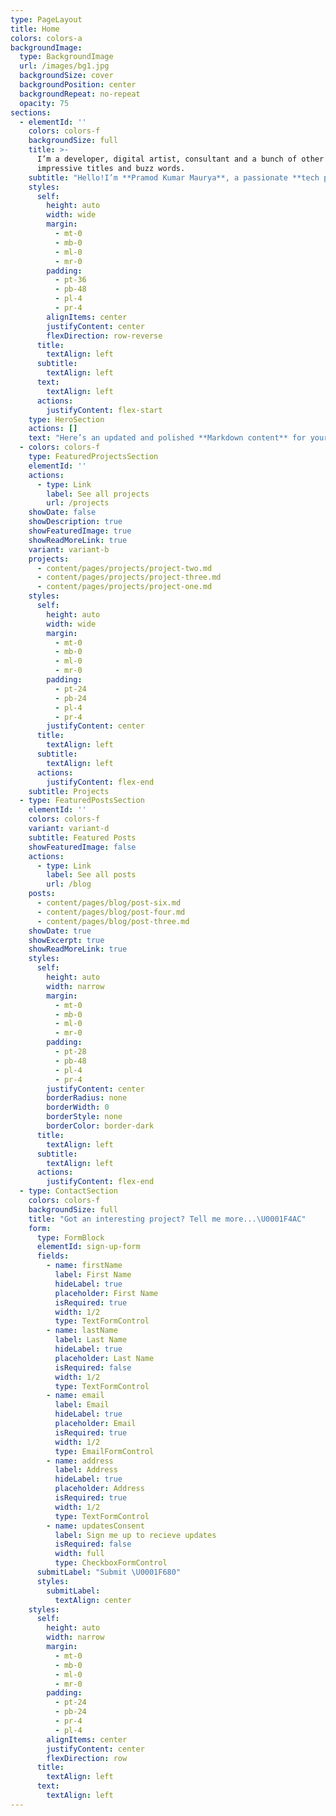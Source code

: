 ```yaml
---
type: PageLayout
title: Home
colors: colors-a
backgroundImage:
  type: BackgroundImage
  url: /images/bg1.jpg
  backgroundSize: cover
  backgroundPosition: center
  backgroundRepeat: no-repeat
  opacity: 75
sections:
  - elementId: ''
    colors: colors-f
    backgroundSize: full
    title: >-
      I’m a developer, digital artist, consultant and a bunch of other
      impressive titles and buzz words.
    subtitle: "Hello!I’m **Pramod Kumar Maurya**, a passionate **tech professional** with a **B.Tech in Information Technology** from **Shri Ramswaroop Memorial College of Engineering & Management, Lucknow (UP)**. I recently graduated and am currently working as a **[Your Job Title]** at **[Your Company Name]**. My journey in technology has been driven by an insatiable curiosity and a commitment to continuous learning.---## **Education**- **B.Tech in Information Technology**\_\_\_ Shri Ramswaroop Memorial College of Engineering & Management, Lucknow (UP) *(20XX - 20XX)*\_\_\_ - Graduated with a strong foundation in software development, data science, and IT systems.\_\_- **B.Sc and M.Sc in Physics**\_\_\_ - Developed analytical and problem-solving skills through rigorous academic training.\_\_- **B.Ed in Physics & Maths**\_\_\_ - Reinforced my belief in the power of holistic education and lifelong learning.---## **Professional Experience**### **[Your Job Title]**\_\_**[Your Company Name]** – *[Location]*\_\_*(Month YYYY - Present)*\_\_- [Briefly describe your role and responsibilities. For example: \"Developing scalable solutions using Python and Flask, analyzing data with Power BI, and optimizing workflows.\"]*\_\_- [Highlight key achievements. For example: \"Automated reporting processes, reducing manual effort by 40%.\"]*\_\_- [Mention tools/technologies used. For example: \"Proficient in PostgreSQL, Microsoft Power BI, and cloud-based platforms.\"]*---## **Technical Skills**### **Programming Languages**- Python, SQL, JavaScript\_\_### **Data Science & Analytics**- Microsoft Power BI, Flask, Pandas, NumPy\_\_### **Databases**- PostgreSQL, MySQL\_\_### **Other Tools**- Git, MS Office Suite, REST APIs\_\_---## **Certifications**- **Data Science Training**\_\_\_ Completed a comprehensive training program with **Intenshala Training**, focusing on data visualization, analysis, and machine learning fundamentals.\_\_- **Teaching Certifications**\_\_\_ - CTET (Central Teacher Eligibility Test) – Both Papers\_\_\_ - STET (State Teacher Eligibility Test)\_\_- **Short Technical Courses**\_\_\_ - CCC (Course on Computer Concepts)\_\_\_ - PMKVY (Pradhan Mantri Kaushal Vikas Yojana) – Customer Service Training\_\_---## **My Journey in Data Science**My passion for **data science** was ignited during my training with **Intenshala**, where I gained hands-on experience in **data visualization**, **statistical analysis**, and **problem-solving** using tools like **Power BI** and **Flask**. I’m now applying these skills in real-world projects to drive innovation and efficiency.---## **My Philosophy**I believe in the power of **continuous learning** and **adaptability** in the ever-evolving tech landscape. As a professional, I strive to leverage technology to solve complex problems and create meaningful impact. Time should never be a barrier to pursuing one’s dreams, and I’m committed to pushing boundaries in my career.---## **What I’m Focused On**Currently, I’m focused on:\_\_- Developing scalable solutions using **Python**, **Flask**, and **PostgreSQL**.\_\_- Leveraging **data-driven insights** to optimize workflows and improve decision-making.\_\_- Staying updated with emerging technologies and contributing to innovative projects."
    styles:
      self:
        height: auto
        width: wide
        margin:
          - mt-0
          - mb-0
          - ml-0
          - mr-0
        padding:
          - pt-36
          - pb-48
          - pl-4
          - pr-4
        alignItems: center
        justifyContent: center
        flexDirection: row-reverse
      title:
        textAlign: left
      subtitle:
        textAlign: left
      text:
        textAlign: left
      actions:
        justifyContent: flex-start
    type: HeroSection
    actions: []
    text: "Here’s an updated and polished **Markdown content** for your website, reflecting that you’ve completed your B.Tech and are currently working in a company. This version is professional, concise, and suitable for showcasing on your personal website or portfolio.\n\n---\n\n# **Pramod Kumar Maurya**  \n_B.Tech in Information Technology | Data Science Enthusiast | Tech Professional_  \n\n---\n\n\U0001F64F **Hello!**\n\nI’m **Pramod Kumar Maurya**, a passionate **tech professional** with a **B.Tech in Information Technology** from **Shri Ramswaroop Memorial College of Engineering & Management, Lucknow (UP)**. I recently graduated and am currently working as a **[Your Job Title]** at **[Your Company Name]**. My journey in technology has been driven by an insatiable curiosity and a commitment to continuous learning.\n\n---\n\n## **Education**\n\n- **B.Tech in Information Technology**  \n  Shri Ramswaroop Memorial College of Engineering & Management, Lucknow (UP) *(20XX - 20XX)*  \n  - Graduated with a strong foundation in software development, data science, and IT systems.  \n\n- **B.Sc and M.Sc in Physics**  \n  - Developed analytical and problem-solving skills through rigorous academic training.  \n\n- **B.Ed in Physics & Maths**  \n  - Reinforced my belief in the power of holistic education and lifelong learning.\n\n---\n\n## **Professional Experience**\n\n### **[Your Job Title]**  \n**[Your Company Name]** – *[Location]*  \n*(Month YYYY - Present)*  \n- [Briefly describe your role and responsibilities. For example: \"Developing scalable solutions using Python and Flask, analyzing data with Power BI, and optimizing workflows.\"]*  \n- [Highlight key achievements. For example: \"Automated reporting processes, reducing manual effort by 40%.\"]*  \n- [Mention tools/technologies used. For example: \"Proficient in PostgreSQL, Microsoft Power BI, and cloud-based platforms.\"]*\n\n---\n\n## **Technical Skills**\n\n### **Programming Languages**\n- Python, SQL, JavaScript  \n\n### **Data Science & Analytics**\n- Microsoft Power BI, Flask, Pandas, NumPy  \n\n### **Databases**\n- PostgreSQL, MySQL  \n\n### **Other Tools**\n- Git, MS Office Suite, REST APIs  \n\n---\n\n## **Certifications**\n\n- **Data Science Training**  \n  Completed a comprehensive training program with **Intenshala Training**, focusing on data visualization, analysis, and machine learning fundamentals.  \n\n- **Teaching Certifications**  \n  - CTET (Central Teacher Eligibility Test) – Both Papers  \n  - STET (State Teacher Eligibility Test)  \n\n- **Short Technical Courses**  \n  - CCC (Course on Computer Concepts)  \n  - PMKVY (Pradhan Mantri Kaushal Vikas Yojana) – Customer Service Training  \n\n---\n\n## **My Journey in Data Science**\n\nMy passion for **data science** was ignited during my training with **Intenshala**, where I gained hands-on experience in **data visualization**, **statistical analysis**, and **problem-solving** using tools like **Power BI** and **Flask**. I’m now applying these skills in real-world projects to drive innovation and efficiency.\n\n---\n\n## **My Philosophy**\n\nI believe in the power of **continuous learning** and **adaptability** in the ever-evolving tech landscape. As a professional, I strive to leverage technology to solve complex problems and create meaningful impact. Time should never be a barrier to pursuing one’s dreams, and I’m committed to pushing boundaries in my career.\n\n---\n\n## **What I’m Focused On**\n\nCurrently, I’m focused on:  \n- Developing scalable solutions using **Python**, **Flask**, and **PostgreSQL**.  \n- Leveraging **data-driven insights** to optimize workflows and improve decision-making.  \n- Staying updated with emerging technologies and contributing to innovative projects.\n\n---\n\n## **Let’s Connect!**\n\n\U0001F4E7 Email: [Your Email Address]  \n\U0001F310 LinkedIn: [Your LinkedIn Profile]  \n\U0001F4C2 GitHub: [Your GitHub Profile]  \n\n---\n\n© 2023 Pramod Kumar Maurya  \nAll rights reserved.\n\n---\n\n### **How to Use This Content**\n1. Replace placeholders like `[Your Job Title]`, `[Your Company Name]`, and `[Your Email Address]` with your actual details.\n2. Add specific achievements or projects under the **Professional Experience** section to make it more impactful.\n3. Copy and paste this Markdown into your website builder (e.g., GitHub Pages, WordPress, or any static site generator).\n\nThis version is professional, highlights your accomplishments, and positions you as a skilled tech professional ready to take on new challenges."
  - colors: colors-f
    type: FeaturedProjectsSection
    elementId: ''
    actions:
      - type: Link
        label: See all projects
        url: /projects
    showDate: false
    showDescription: true
    showFeaturedImage: true
    showReadMoreLink: true
    variant: variant-b
    projects:
      - content/pages/projects/project-two.md
      - content/pages/projects/project-three.md
      - content/pages/projects/project-one.md
    styles:
      self:
        height: auto
        width: wide
        margin:
          - mt-0
          - mb-0
          - ml-0
          - mr-0
        padding:
          - pt-24
          - pb-24
          - pl-4
          - pr-4
        justifyContent: center
      title:
        textAlign: left
      subtitle:
        textAlign: left
      actions:
        justifyContent: flex-end
    subtitle: Projects
  - type: FeaturedPostsSection
    elementId: ''
    colors: colors-f
    variant: variant-d
    subtitle: Featured Posts
    showFeaturedImage: false
    actions:
      - type: Link
        label: See all posts
        url: /blog
    posts:
      - content/pages/blog/post-six.md
      - content/pages/blog/post-four.md
      - content/pages/blog/post-three.md
    showDate: true
    showExcerpt: true
    showReadMoreLink: true
    styles:
      self:
        height: auto
        width: narrow
        margin:
          - mt-0
          - mb-0
          - ml-0
          - mr-0
        padding:
          - pt-28
          - pb-48
          - pl-4
          - pr-4
        justifyContent: center
        borderRadius: none
        borderWidth: 0
        borderStyle: none
        borderColor: border-dark
      title:
        textAlign: left
      subtitle:
        textAlign: left
      actions:
        justifyContent: flex-end
  - type: ContactSection
    colors: colors-f
    backgroundSize: full
    title: "Got an interesting project? Tell me more...\U0001F4AC"
    form:
      type: FormBlock
      elementId: sign-up-form
      fields:
        - name: firstName
          label: First Name
          hideLabel: true
          placeholder: First Name
          isRequired: true
          width: 1/2
          type: TextFormControl
        - name: lastName
          label: Last Name
          hideLabel: true
          placeholder: Last Name
          isRequired: false
          width: 1/2
          type: TextFormControl
        - name: email
          label: Email
          hideLabel: true
          placeholder: Email
          isRequired: true
          width: 1/2
          type: EmailFormControl
        - name: address
          label: Address
          hideLabel: true
          placeholder: Address
          isRequired: true
          width: 1/2
          type: TextFormControl
        - name: updatesConsent
          label: Sign me up to recieve updates
          isRequired: false
          width: full
          type: CheckboxFormControl
      submitLabel: "Submit \U0001F680"
      styles:
        submitLabel:
          textAlign: center
    styles:
      self:
        height: auto
        width: narrow
        margin:
          - mt-0
          - mb-0
          - ml-0
          - mr-0
        padding:
          - pt-24
          - pb-24
          - pr-4
          - pl-4
        alignItems: center
        justifyContent: center
        flexDirection: row
      title:
        textAlign: left
      text:
        textAlign: left
---
```

